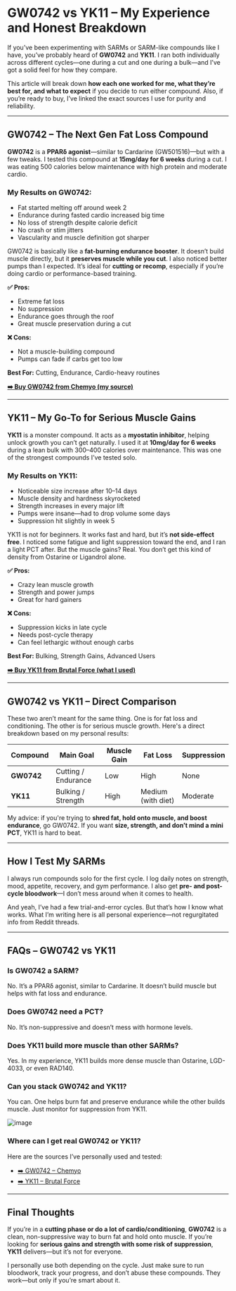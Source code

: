 <!-- GW0742 vs YK11 Article in WordPress HTML -->

<h1>GW0742 vs YK11 – My Experience and Honest Breakdown</h1>

<p>If you’ve been experimenting with SARMs or SARM-like compounds like I have, you’ve probably heard of <strong>GW0742</strong> and <strong>YK11</strong>. I ran both individually across different cycles—one during a cut and one during a bulk—and I’ve got a solid feel for how they compare.</p>

<p>This article will break down <strong>how each one worked for me, what they’re best for, and what to expect</strong> if you decide to run either compound. Also, if you’re ready to buy, I’ve linked the exact sources I use for purity and reliability.</p>

<hr />

<h2>GW0742 – The Next Gen Fat Loss Compound</h2>

<p><strong>GW0742</strong> is a <strong>PPARδ agonist</strong>—similar to Cardarine (GW501516)—but with a few tweaks. I tested this compound at <strong>15mg/day for 6 weeks</strong> during a cut. I was eating 500 calories below maintenance with high protein and moderate cardio.</p>

<h3>My Results on GW0742:</h3>
<ul>
  <li>Fat started melting off around week 2</li>
  <li>Endurance during fasted cardio increased big time</li>
  <li>No loss of strength despite calorie deficit</li>
  <li>No crash or stim jitters</li>
  <li>Vascularity and muscle definition got sharper</li>
</ul>

<p>GW0742 is basically like a <strong>fat-burning endurance booster</strong>. It doesn’t build muscle directly, but it <strong>preserves muscle while you cut</strong>. I also noticed better pumps than I expected. It’s ideal for <strong>cutting or recomp</strong>, especially if you’re doing cardio or performance-based training.</p>

<p><strong>✅ Pros:</strong></p>
<ul>
  <li>Extreme fat loss</li>
  <li>No suppression</li>
  <li>Endurance goes through the roof</li>
  <li>Great muscle preservation during a cut</li>
</ul>

<p><strong>❌ Cons:</strong></p>
<ul>
  <li>Not a muscle-building compound</li>
  <li>Pumps can fade if carbs get too low</li>
</ul>

<p><strong>Best For:</strong> Cutting, Endurance, Cardio-heavy routines</p>

<p><a href="https://www.chemyo.com/gw0742/?campaign=github&ref=166" target="_blank" rel="noopener"><strong>➡️ Buy GW0742 from Chemyo (my source)</strong></a></p>

<hr />

<h2>YK11 – My Go-To for Serious Muscle Gains</h2>

<p><strong>YK11</strong> is a monster compound. It acts as a <strong>myostatin inhibitor</strong>, helping unlock growth you can’t get naturally. I used it at <strong>10mg/day for 6 weeks</strong> during a lean bulk with 300–400 calories over maintenance. This was one of the strongest compounds I’ve tested solo.</p>

<h3>My Results on YK11:</h3>
<ul>
  <li>Noticeable size increase after 10–14 days</li>
  <li>Muscle density and hardness skyrocketed</li>
  <li>Strength increases in every major lift</li>
  <li>Pumps were insane—had to drop volume some days</li>
  <li>Suppression hit slightly in week 5</li>
</ul>

<p>YK11 is not for beginners. It works fast and hard, but it’s <strong>not side-effect free</strong>. I noticed some fatigue and light suppression toward the end, and I ran a light PCT after. But the muscle gains? Real. You don’t get this kind of density from Ostarine or Ligandrol alone.</p>

<p><strong>✅ Pros:</strong></p>
<ul>
  <li>Crazy lean muscle growth</li>
  <li>Strength and power jumps</li>
  <li>Great for hard gainers</li>
</ul>

<p><strong>❌ Cons:</strong></p>
<ul>
  <li>Suppression kicks in late cycle</li>
  <li>Needs post-cycle therapy</li>
  <li>Can feel lethargic without enough carbs</li>
</ul>

<p><strong>Best For:</strong> Bulking, Strength Gains, Advanced Users</p>

<p><a href="https://brutalforce.com/product/ykbulk/?_ef_transaction_id=&uid=70&oid=5&affid=144&source_id=github" target="_blank" rel="noopener"><strong>➡️ Buy YK11 from Brutal Force (what I used)</strong></a></p>

<hr />

<h2>GW0742 vs YK11 – Direct Comparison</h2>

<p>These two aren’t meant for the same thing. One is for fat loss and conditioning. The other is for serious muscle growth. Here's a direct breakdown based on my personal results:</p>

<table>
  <thead>
    <tr>
      <th>Compound</th>
      <th>Main Goal</th>
      <th>Muscle Gain</th>
      <th>Fat Loss</th>
      <th>Suppression</th>
    </tr>
  </thead>
  <tbody>
    <tr>
      <td><strong>GW0742</strong></td>
      <td>Cutting / Endurance</td>
      <td>Low</td>
      <td>High</td>
      <td>None</td>
    </tr>
    <tr>
      <td><strong>YK11</strong></td>
      <td>Bulking / Strength</td>
      <td>High</td>
      <td>Medium (with diet)</td>
      <td>Moderate</td>
    </tr>
  </tbody>
</table>

<p>My advice: if you're trying to <strong>shred fat, hold onto muscle, and boost endurance</strong>, go GW0742. If you want <strong>size, strength, and don’t mind a mini PCT</strong>, YK11 is hard to beat.</p>

<hr />

<h2>How I Test My SARMs</h2>

<p>I always run compounds solo for the first cycle. I log daily notes on strength, mood, appetite, recovery, and gym performance. I also get <strong>pre- and post-cycle bloodwork</strong>—I don’t mess around when it comes to health.</p>

<p>And yeah, I’ve had a few trial-and-error cycles. But that’s how I know what works. What I’m writing here is all personal experience—not regurgitated info from Reddit threads.</p>

<hr />

<h2>FAQs – GW0742 vs YK11</h2>

<h3>Is GW0742 a SARM?</h3>
<p>No. It’s a PPARδ agonist, similar to Cardarine. It doesn’t build muscle but helps with fat loss and endurance.</p>

<h3>Does GW0742 need a PCT?</h3>
<p>No. It’s non-suppressive and doesn’t mess with hormone levels.</p>

<h3>Does YK11 build more muscle than other SARMs?</h3>
<p>Yes. In my experience, YK11 builds more dense muscle than Ostarine, LGD-4033, or even RAD140.</p>

<h3>Can you stack GW0742 and YK11?</h3>
<p>You can. One helps burn fat and preserve endurance while the other builds muscle. Just monitor for suppression from YK11.</p>

![image](https://github.com/user-attachments/assets/91c1651b-e873-4b0d-a0a6-86fce858ae47)

<h3>Where can I get real GW0742 or YK11?</h3>
<p>Here are the sources I’ve personally used and tested:</p>
<ul>
  <li><a href="https://www.chemyo.com/gw0742/?campaign=github&ref=166" target="_blank">➡️ GW0742 – Chemyo</a></li>
  <li><a href="https://brutalforce.com/product/ykbulk/?_ef_transaction_id=&uid=70&oid=5&affid=144&source_id=github" target="_blank">➡️ YK11 – Brutal Force</a></li>
</ul>

<hr />

<h2>Final Thoughts</h2>

<p>If you’re in a <strong>cutting phase or do a lot of cardio/conditioning</strong>, <strong>GW0742</strong> is a clean, non-suppressive way to burn fat and hold onto muscle. If you’re looking for <strong>serious gains and strength with some risk of suppression</strong>, <strong>YK11</strong> delivers—but it’s not for everyone.</p>

<p>I personally use both depending on the cycle. Just make sure to run bloodwork, track your progress, and don’t abuse these compounds. They work—but only if you’re smart about it.</p>
